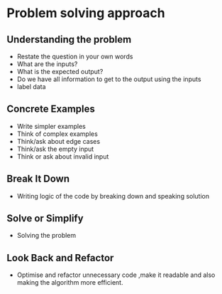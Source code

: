 # Problem solving approach

## Understanding the problem
* Restate the question in your own words
* What are the inputs?
* What is the expected output?
* Do we have all information to get to the output using the inputs
* label data

## Concrete Examples
* Write simpler examples
* Think of complex examples
* Think/ask about edge cases
* Think/ask the empty input
* Think or ask about invalid input

## Break It Down
* Writing logic of the code by breaking down and speaking solution
## Solve or Simplify
* Solving the problem

## Look Back and Refactor
* Optimise and refactor unnecessary code ,make it readable and also making the algorithm more efficient.